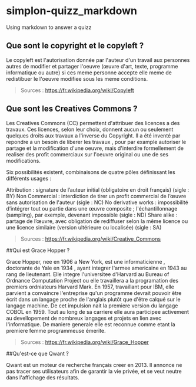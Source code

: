 # simplon-quizz_markdown
Using markdown to answer a quizz


## Que sont le copyright et le copyleft ?

Le copyleft est l'autorisation donnée par l'auteur d'un travail aux personnes autres de modifier et 
partager l'oeuvre (œuvre d'art, texte, programme informatique ou autre) si ces meme personne accepte elle meme de redistibuer le l'oeuvre modifiee sous les meme conditions.

>  Sources : https://fr.wikipedia.org/wiki/Copyleft

	
## Que sont les Creatives Commons ?

Les Creatives Commons (CC) permettent d'attribuer des licences a des travaux. Ces licences, selon leur choix, donnent aucun ou seulement quelques droits aux travaux a l'inverse du Copyright.
Il a été inventé par repondre a un besoin de liberer les travaux , pour par example autoriser le partage et la modification d'une oeuvre, mais d'interdire formellement de realiser des profit commerciaux sur l'oeuvre original ou une de ses modifications.

Six possibilités existent, combinaisons de quatre pôles définissant les différents usages :

Attribution : signature de l’auteur initial (obligatoire en droit français) (sigle : BY)
Non Commercial : interdiction de tirer un profit commercial de l’œuvre sans autorisation de l'auteur (sigle : NC)
No derivative works : impossibilité d’intégrer tout ou partie dans une œuvre composite ; l'échantillonnage (sampling), par exemple, devenant impossible (sigle : ND)
Share alike : partage de l’œuvre, avec obligation de rediffuser selon la même licence ou une licence similaire (version ultérieure ou localisée) (sigle : SA)

>Sources : https://fr.wikipedia.org/wiki/Creative_Commons


##Qui est Grace Hopper ?

Grace Hopper, nee en 1906 a New York, est une informaticienne , doctorante de Yale en 1934 , ayant integrer l'armee americaine en 1943 au rang de lieutenant. Elle integre l'universitee d'Harvard au  Bureau of Ordnance Computation Project ou elle travaillera a la programation des premiers ordniateurs Harvard Mark.
En 1957, travaillant pour IBM, elle parvient a convaincre l'entreprise qu'un programme devrait pouvoir être écrit dans un langage proche de l'anglais plutôt que d'être calqué sur le langage machine.
De cet impulsion nait la premiere version du langage COBOL en 1959.
Tout au long de sa carriere elle aura participee activement au devellopement de nombreux langages et projets en lien avec l'informatique.
De maniere generale elle est reconnue comme etant la premiere femme programmeuse émerite.

>Sources : https://fr.wikipedia.org/wiki/Grace_Hopper


##Qu'est-ce que Qwant ?

Qwant est un moteur de recherche français creer en 2013. Il annonce ne pas tracer ses utilisateurs afin de garantir la vie privée, et se veut neutre dans l'affichage des résultats.